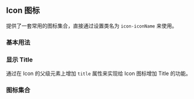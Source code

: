 <div class="demo-header">
<p class="overviewicon">
  <span class="wapi-form-icon"></span>
</p>

## Icon 图标

<nova-uxlink widget-name="Icon"></nova-uxlink>

提供了一套常用的图标集合，直接通过设置类名为 `icon-iconName` 来使用。
</div>

### 基本用法

<nova-demo-view link="icon/basic-usage.vue"></nova-demo-view>

### 显示 Title

通过在 Icon 的父级元素上增加 `title` 属性来实现给 Icon 图标增加 Title 的功能。

<nova-demo-view link="icon/show-title.vue"></nova-demo-view>

### 图标集合

<nova-demo-view link="icon/list.vue"></nova-demo-view>

<br>

<nova-attributes link="icon"></nova-attributes>
